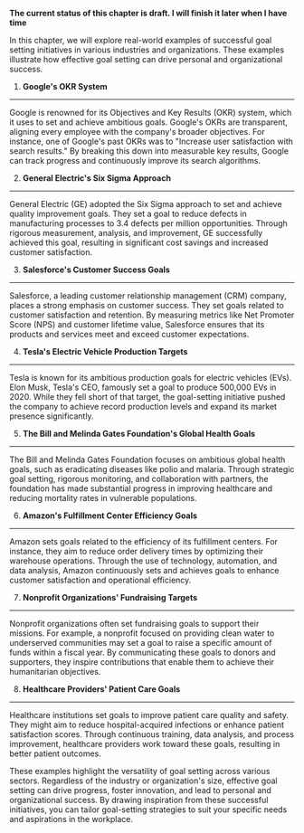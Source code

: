 **The current status of this chapter is draft. I will finish it later when I have time**

In this chapter, we will explore real-world examples of successful goal setting initiatives in various industries and organizations. These examples illustrate how effective goal setting can drive personal and organizational success.

1. **Google's OKR System**
--------------------------

Google is renowned for its Objectives and Key Results (OKR) system, which it uses to set and achieve ambitious goals. Google's OKRs are transparent, aligning every employee with the company's broader objectives. For instance, one of Google's past OKRs was to "Increase user satisfaction with search results." By breaking this down into measurable key results, Google can track progress and continuously improve its search algorithms.

2. **General Electric's Six Sigma Approach**
--------------------------------------------

General Electric (GE) adopted the Six Sigma approach to set and achieve quality improvement goals. They set a goal to reduce defects in manufacturing processes to 3.4 defects per million opportunities. Through rigorous measurement, analysis, and improvement, GE successfully achieved this goal, resulting in significant cost savings and increased customer satisfaction.

3. **Salesforce's Customer Success Goals**
------------------------------------------

Salesforce, a leading customer relationship management (CRM) company, places a strong emphasis on customer success. They set goals related to customer satisfaction and retention. By measuring metrics like Net Promoter Score (NPS) and customer lifetime value, Salesforce ensures that its products and services meet and exceed customer expectations.

4. **Tesla's Electric Vehicle Production Targets**
--------------------------------------------------

Tesla is known for its ambitious production goals for electric vehicles (EVs). Elon Musk, Tesla's CEO, famously set a goal to produce 500,000 EVs in 2020. While they fell short of that target, the goal-setting initiative pushed the company to achieve record production levels and expand its market presence significantly.

5. **The Bill and Melinda Gates Foundation's Global Health Goals**
------------------------------------------------------------------

The Bill and Melinda Gates Foundation focuses on ambitious global health goals, such as eradicating diseases like polio and malaria. Through strategic goal setting, rigorous monitoring, and collaboration with partners, the foundation has made substantial progress in improving healthcare and reducing mortality rates in vulnerable populations.

6. **Amazon's Fulfillment Center Efficiency Goals**
---------------------------------------------------

Amazon sets goals related to the efficiency of its fulfillment centers. For instance, they aim to reduce order delivery times by optimizing their warehouse operations. Through the use of technology, automation, and data analysis, Amazon continuously sets and achieves goals to enhance customer satisfaction and operational efficiency.

7. **Nonprofit Organizations' Fundraising Targets**
---------------------------------------------------

Nonprofit organizations often set fundraising goals to support their missions. For example, a nonprofit focused on providing clean water to underserved communities may set a goal to raise a specific amount of funds within a fiscal year. By communicating these goals to donors and supporters, they inspire contributions that enable them to achieve their humanitarian objectives.

8. **Healthcare Providers' Patient Care Goals**
-----------------------------------------------

Healthcare institutions set goals to improve patient care quality and safety. They might aim to reduce hospital-acquired infections or enhance patient satisfaction scores. Through continuous training, data analysis, and process improvement, healthcare providers work toward these goals, resulting in better patient outcomes.

These examples highlight the versatility of goal setting across various sectors. Regardless of the industry or organization's size, effective goal setting can drive progress, foster innovation, and lead to personal and organizational success. By drawing inspiration from these successful initiatives, you can tailor goal-setting strategies to suit your specific needs and aspirations in the workplace.
